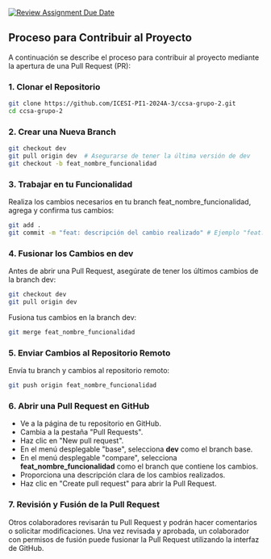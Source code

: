 [![Review Assignment Due Date](https://classroom.github.com/assets/deadline-readme-button-24ddc0f5d75046c5622901739e7c5dd533143b0c8e959d652212380cedb1ea36.svg)](https://classroom.github.com/a/LzQtp7yd)


## Proceso para Contribuir al Proyecto

A continuación se describe el proceso para contribuir al proyecto mediante la apertura de una Pull Request (PR):

### 1. Clonar el Repositorio

```bash
git clone https://github.com/ICESI-PI1-2024A-3/ccsa-grupo-2.git
cd ccsa-grupo-2
```

### 2. Crear una Nueva Branch

```bash
git checkout dev
git pull origin dev  # Asegurarse de tener la última versión de dev
git checkout -b feat_nombre_funcionalidad
```

### 3. Trabajar en tu Funcionalidad

Realiza los cambios necesarios en tu branch feat_nombre_funcionalidad, agrega y confirma tus cambios:

```bash
git add .
git commit -m "feat: descripción del cambio realizado" # Ejemplo "feat: add new dashboard template"
```

### 4. Fusionar los Cambios en dev

Antes de abrir una Pull Request, asegúrate de tener los últimos cambios de la branch dev:

```bash
git checkout dev
git pull origin dev
```

Fusiona tus cambios en la branch dev:

```bash
git merge feat_nombre_funcionalidad
```

### 5. Enviar Cambios al Repositorio Remoto

Envía tu branch y cambios al repositorio remoto:

```bash
git push origin feat_nombre_funcionalidad
```

### 6. Abrir una Pull Request en GitHub

- Ve a la página de tu repositorio en GitHub.
- Cambia a la pestaña "Pull Requests".
- Haz clic en "New pull request".
- En el menú desplegable "base", selecciona **dev** como el branch base.
- En el menú desplegable "compare", selecciona **feat_nombre_funcionalidad** como el branch que contiene los cambios.
- Proporciona una descripción clara de los cambios realizados.
- Haz clic en "Create pull request" para abrir la Pull Request.

### 7. Revisión y Fusión de la Pull Request

Otros colaboradores revisarán tu Pull Request y podrán hacer comentarios o solicitar modificaciones. Una vez revisada y aprobada, un colaborador con permisos de fusión puede fusionar la Pull Request utilizando la interfaz de GitHub.
